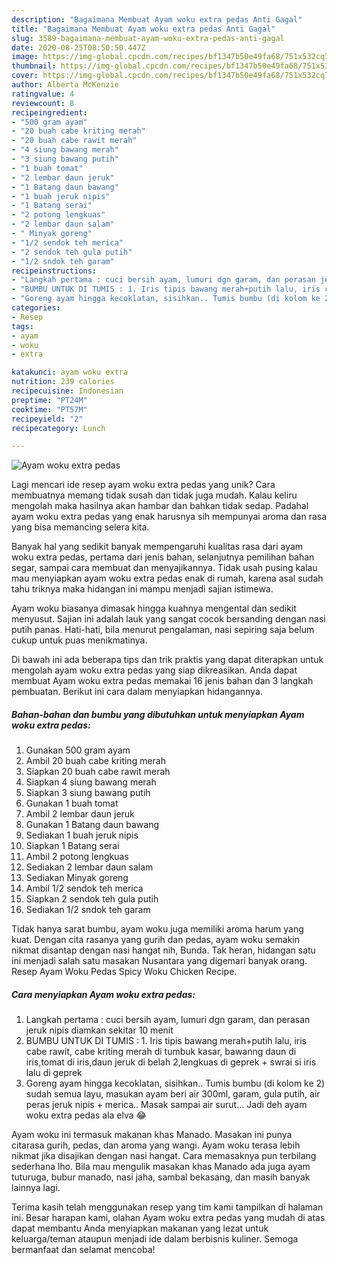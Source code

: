 ```yaml
---
description: "Bagaimana Membuat Ayam woku extra pedas Anti Gagal"
title: "Bagaimana Membuat Ayam woku extra pedas Anti Gagal"
slug: 3589-bagaimana-membuat-ayam-woku-extra-pedas-anti-gagal
date: 2020-08-25T08:50:50.447Z
image: https://img-global.cpcdn.com/recipes/bf1347b50e49fa68/751x532cq70/ayam-woku-extra-pedas-foto-resep-utama.jpg
thumbnail: https://img-global.cpcdn.com/recipes/bf1347b50e49fa68/751x532cq70/ayam-woku-extra-pedas-foto-resep-utama.jpg
cover: https://img-global.cpcdn.com/recipes/bf1347b50e49fa68/751x532cq70/ayam-woku-extra-pedas-foto-resep-utama.jpg
author: Alberta McKenzie
ratingvalue: 4
reviewcount: 8
recipeingredient:
- "500 gram ayam"
- "20 buah cabe kriting merah"
- "20 buah cabe rawit merah"
- "4 siung bawang merah"
- "3 siung bawang putih"
- "1 buah tomat"
- "2 lembar daun jeruk"
- "1 Batang daun bawang"
- "1 buah jeruk nipis"
- "1 Batang serai"
- "2 potong lengkuas"
- "2 lembar daun salam"
- " Minyak goreng"
- "1/2 sendok teh merica"
- "2 sendok teh gula putih"
- "1/2 sndok teh garam"
recipeinstructions:
- "Langkah pertama : cuci bersih ayam, lumuri dgn garam, dan perasan jeruk nipis diamkan sekitar 10 menit"
- "BUMBU UNTUK DI TUMIS : 1. Iris tipis bawang merah+putih lalu, iris cabe rawit, cabe kriting merah di tumbuk kasar, bawanng daun di iris,tomat di iris,daun jeruk di belah 2,lengkuas di geprek + swrai si iris lalu di geprek"
- "Goreng ayam hingga kecoklatan, sisihkan.. Tumis bumbu (di kolom ke 2) sudah semua layu, masukan ayam beri air 300ml, garam, gula putih, air peras jeruk nipis + merica.. Masak sampai air surut... Jadi deh ayam woku extra pedas ala elva 😂"
categories:
- Resep
tags:
- ayam
- woku
- extra

katakunci: ayam woku extra 
nutrition: 239 calories
recipecuisine: Indonesian
preptime: "PT24M"
cooktime: "PT57M"
recipeyield: "2"
recipecategory: Lunch

---
```



![Ayam woku extra pedas](https://img-global.cpcdn.com/recipes/bf1347b50e49fa68/751x532cq70/ayam-woku-extra-pedas-foto-resep-utama.jpg)

Lagi mencari ide resep ayam woku extra pedas yang unik? Cara membuatnya memang tidak susah dan tidak juga mudah. Kalau keliru mengolah maka hasilnya akan hambar dan bahkan tidak sedap. Padahal ayam woku extra pedas yang enak harusnya sih mempunyai aroma dan rasa yang bisa memancing selera kita.

Banyak hal yang sedikit banyak mempengaruhi kualitas rasa dari ayam woku extra pedas, pertama dari jenis bahan, selanjutnya pemilihan bahan segar, sampai cara membuat dan menyajikannya. Tidak usah pusing kalau mau menyiapkan ayam woku extra pedas enak di rumah, karena asal sudah tahu triknya maka hidangan ini mampu menjadi sajian istimewa.

Ayam woku biasanya dimasak hingga kuahnya mengental dan sedikit menyusut. Sajian ini adalah lauk yang sangat cocok bersanding dengan nasi putih panas. Hati-hati, bila menurut pengalaman, nasi sepiring saja belum cukup untuk puas menikmatinya.


Di bawah ini ada beberapa tips dan trik praktis yang dapat diterapkan untuk mengolah ayam woku extra pedas yang siap dikreasikan. Anda dapat membuat Ayam woku extra pedas memakai 16 jenis bahan dan 3 langkah pembuatan. Berikut ini cara dalam menyiapkan hidangannya.

<!--inarticleads1-->

##### Bahan-bahan dan bumbu yang dibutuhkan untuk menyiapkan Ayam woku extra pedas:

1. Gunakan 500 gram ayam
1. Ambil 20 buah cabe kriting merah
1. Siapkan 20 buah cabe rawit merah
1. Siapkan 4 siung bawang merah
1. Siapkan 3 siung bawang putih
1. Gunakan 1 buah tomat
1. Ambil 2 lembar daun jeruk
1. Gunakan 1 Batang daun bawang
1. Sediakan 1 buah jeruk nipis
1. Siapkan 1 Batang serai
1. Ambil 2 potong lengkuas
1. Sediakan 2 lembar daun salam
1. Sediakan  Minyak goreng
1. Ambil 1/2 sendok teh merica
1. Siapkan 2 sendok teh gula putih
1. Sediakan 1/2 sndok teh garam


Tidak hanya sarat bumbu, ayam woku juga memiliki aroma harum yang kuat. Dengan cita rasanya yang gurih dan pedas, ayam woku semakin nikmat disantap dengan nasi hangat nih, Bunda. Tak heran, hidangan satu ini menjadi salah satu masakan Nusantara yang digemari banyak orang. Resep Ayam Woku Pedas Spicy Woku Chicken Recipe. 

<!--inarticleads2-->

##### Cara menyiapkan Ayam woku extra pedas:

1. Langkah pertama : cuci bersih ayam, lumuri dgn garam, dan perasan jeruk nipis diamkan sekitar 10 menit
1. BUMBU UNTUK DI TUMIS : 1. Iris tipis bawang merah+putih lalu, iris cabe rawit, cabe kriting merah di tumbuk kasar, bawanng daun di iris,tomat di iris,daun jeruk di belah 2,lengkuas di geprek + swrai si iris lalu di geprek
1. Goreng ayam hingga kecoklatan, sisihkan.. Tumis bumbu (di kolom ke 2) sudah semua layu, masukan ayam beri air 300ml, garam, gula putih, air peras jeruk nipis + merica.. Masak sampai air surut... Jadi deh ayam woku extra pedas ala elva 😂


Ayam woku ini termasuk makanan khas Manado. Masakan ini punya citarasa gurih, pedas, dan aroma yang wangi. Ayam woku terasa lebih nikmat jika disajikan dengan nasi hangat. Cara memasaknya pun terbilang sederhana lho. Bila mau mengulik masakan khas Manado ada juga ayam tuturuga, bubur manado, nasi jaha, sambal bekasang, dan masih banyak lainnya lagi. 

Terima kasih telah menggunakan resep yang tim kami tampilkan di halaman ini. Besar harapan kami, olahan Ayam woku extra pedas yang mudah di atas dapat membantu Anda menyiapkan makanan yang lezat untuk keluarga/teman ataupun menjadi ide dalam berbisnis kuliner. Semoga bermanfaat dan selamat mencoba!
